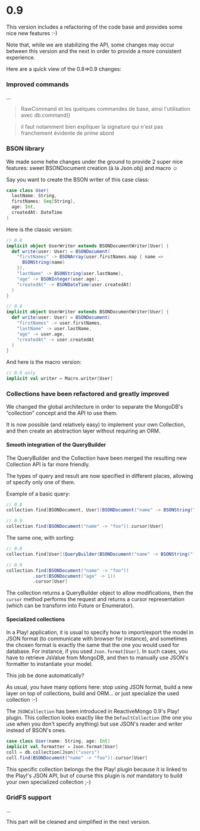 # 0.9

This version includes a refactoring of the code base and provides some nice new features :-)

Note that, while we are stabilizing the API, some changes may occur between this version and the next in order to provide a more consistent experience.

Here are a quick view of the 0.8⇒0.9 changes:

### Improved commands

…

> RawCommand et les quelques commandes de base, ainsi l'utilisation avec db.command()

> il faut notamment bien expliquer la signature qui n'est pas franchement évidente de prime abord

### BSON library

We made some hehe changes under the ground to provide 2 super nice features: sweet BSONDocument creation (à la Json.obj) and macro ☺

Say you want to create the BSON writer of this case class:

```scala
case class User(
  lastName: String,
  firstNames: Seq[String],
  age: Int,
  createdAt: DateTime
)
```

Here is the classic version:

```scala
// 0.8
implicit object UserWriter extends BSONDocumentWriter[User] {
  def write(user: User) = BSONDocument(
    "firstNames" -> BSONArray(user.firstNames.map { name =>
      BSONString(name)
    }),
    "lastName" -> BSONString(user.lastName),
    "age" -> BSONInteger(user.age),
    "createdAt" -> BSONDateTime(user.createdAt)
  )
}

// 0.9
implicit object UserWriter extends BSONDocumentWriter[User] {
  def write(user: User) = BSONDocument(
    "firstNames" -> user.firstNames,
    "lastName" -> user.lastName,
    "age" -> user.age,
    "createdAt" -> user.createdAt
  )
}
```

And here is the macro version:

```scala
// 0.9 only
implicit val writer = Macro.writer[User]
```


### Collections have been refactored and greatly improved

We changed the global architecture in order to separate the MongoDB's “collection” concept and the API to use them.

It is now possible (and relatively easy) to implement your own Collection, and then create an abstraction layer without requiring an ORM.

#### Smooth integration of the QueryBuilder

The QueryBuilder and the Collection have been merged the resulting new Collection API is far more friendly.

The types of query and result are now specified in different places, allowing of specify only one of them.

Example of a basic query:

```scala
// 0.8
collection.find[BSONDocument, User](BSONDocument("name" -> BSONString("foo")))

// 0.9
collection.find(BSONDocument("name" -> "foo")).cursor[User]
```

The same one, with sorting:

```scala
// 0.8
collection.find[User](QueryBuilder(BSONDocument("name" -> BSONString("foo")).sort("name" -> BSONInteger(1)))

// 0.9
collection.find(BSONDocument("name" -> "foo"))
          .sort(BSONDocument("age" -> 1))
          .cursor[User]
```

The collection returns a QueryBuilder object to allow modifications, then the `cursor` method performs the request and returns a cursor representation (which can be transform into Future or Enumerator).

#### Specialized collections

In a Play! application, it is usual to specify how to import/export the model in JSON format (to communicate with browser for instance), and sometimes the chosen format is exactly the same that the one you would used for database. For instance, if you used `Json.format[User]`.
In such cases, you have to retrieve JsValue from MongoDB, and then to manually use JSON's formatter to instantiate your model.

This job be done automatically?

As usual, you have many options here: stop using JSON format, build a new layer on top of collections, build and ORM… or just specialize the used collection :-)

The `JSONCollection` has been introduced in ReactiveMongo 0.9's Play! plugin. This collection looks exactly like the `DefaultCollection` (the one you use when you don't specify anything) but use JSON's reader and writer instead of BSON's ones.

```scala
case class User(name: String, age: Int)
implicit val formatter = Json.format[User]
coll = db.collection[Json]("users")
coll.find(BSONDocument("name" -> "foo")).cursor[User]
```

This specific collection belongs the the Play! plugin because it is linked to the Play!'s JSON API, but of course this plugin is _not_ mandatory to build your own specialized collection ;-)

### GridFS support

…

This part will be cleaned and simplified in the next version.
